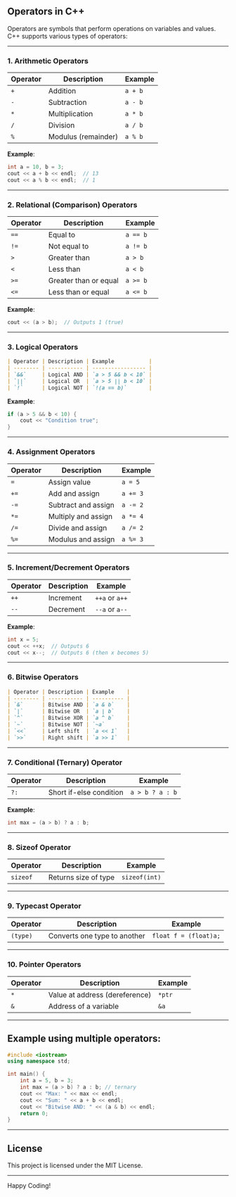 ##  Operators in C++

Operators are symbols that perform operations on variables and values. C++ supports various types of operators:

---

### 1. **Arithmetic Operators**

| Operator | Description         | Example |
| -------- | ------------------- | ------- |
| `+`      | Addition            | `a + b` |
| `-`      | Subtraction         | `a - b` |
| `*`      | Multiplication      | `a * b` |
| `/`      | Division            | `a / b` |
| `%`      | Modulus (remainder) | `a % b` |

**Example**:

```cpp
int a = 10, b = 3;
cout << a + b << endl;  // 13
cout << a % b << endl;  // 1
```

---

### 2. **Relational (Comparison) Operators**

| Operator | Description           | Example  |
| -------- | --------------------- | -------- |
| `==`     | Equal to              | `a == b` |
| `!=`     | Not equal to          | `a != b` |
| `>`      | Greater than          | `a > b`  |
| `<`      | Less than             | `a < b`  |
| `>=`     | Greater than or equal | `a >= b` |
| `<=`     | Less than or equal    | `a <= b` |

**Example**:

```cpp
cout << (a > b);  // Outputs 1 (true)
```

---

### 3. **Logical Operators**
```markdown
| Operator | Description | Example           |  
| -------- | ----------- | ----------------- | 
| `&&`     | Logical AND | `a > 5 && b < 10` |   
| `||`     | Logical OR  | `a > 5 || b < 10` |  
| `!`      | Logical NOT | `!(a == b)`       |
```

**Example**:

```cpp
if (a > 5 && b < 10) {
    cout << "Condition true";
}
```

---

### 4. **Assignment Operators**

| Operator | Description         | Example  |
| -------- | ------------------- | -------- |
| `=`      | Assign value        | `a = 5`  |
| `+=`     | Add and assign      | `a += 3` |
| `-=`     | Subtract and assign | `a -= 2` |
| `*=`     | Multiply and assign | `a *= 4` |
| `/=`     | Divide and assign   | `a /= 2` |
| `%=`     | Modulus and assign  | `a %= 3` |

---

### 5. **Increment/Decrement Operators**

| Operator | Description | Example        |
| -------- | ----------- | -------------- |
| `++`     | Increment   | `++a` or `a++` |
| `--`     | Decrement   | `--a` or `a--` |

**Example**:

```cpp
int x = 5;
cout << ++x;  // Outputs 6
cout << x--;  // Outputs 6 (then x becomes 5)
```

---

### 6. **Bitwise Operators**
```markdown
| Operator | Description | Example    |    
| -------- | ----------- | ---------- | 
| `&`      | Bitwise AND | `a & b`    |    
| `|`      | Bitwise OR  | `a | b`    |
| `^`      | Bitwise XOR | `a ^ b`    |    
| `~`      | Bitwise NOT | `~a`       |   
| `<<`     | Left shift  | `a << 1`   |    
| `>>`     | Right shift | `a >> 1`   |   
```
---

### 7. **Conditional (Ternary) Operator**

| Operator | Description             | Example         |
| -------- | ----------------------- | --------------- |
| `?:`     | Short if-else condition | `a > b ? a : b` |

**Example**:

```cpp
int max = (a > b) ? a : b;
```

---

### 8. **Sizeof Operator**

| Operator | Description          | Example       |
| -------- | -------------------- | ------------- |
| `sizeof` | Returns size of type | `sizeof(int)` |

---

### 9. **Typecast Operator**

| Operator | Description                  | Example               |
| -------- | ---------------------------- | --------------------- |
| `(type)` | Converts one type to another | `float f = (float)a;` |

---

### 10. **Pointer Operators**

| Operator | Description                    | Example |
| -------- | ------------------------------ | ------- |
| `*`      | Value at address (dereference) | `*ptr`  |
| `&`      | Address of a variable          | `&a`    |

---

## Example using multiple operators:

```cpp
#include <iostream>
using namespace std;

int main() {
    int a = 5, b = 3;
    int max = (a > b) ? a : b; // ternary
    cout << "Max: " << max << endl;
    cout << "Sum: " << a + b << endl;
    cout << "Bitwise AND: " << (a & b) << endl;
    return 0;
}
```

---
## **License**
This project is licensed under the MIT License.

---

Happy Coding!


